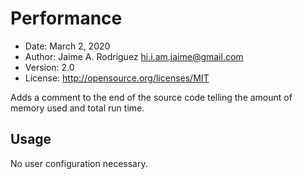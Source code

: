 # Performance

* Date:    March 2, 2020
* Author:  Jaime A. Rodriguez <hi.i.am.jaime@gmail.com>
* Version: 2.0
* License: http://opensource.org/licenses/MIT

Adds a comment to the end of the source code telling the amount of memory used and
total run time.

## Usage

No user configuration necessary.